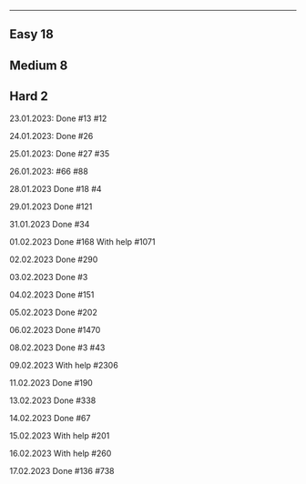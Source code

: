 -----------------------------------------------
Easy                                        18
-----------------------------------------------
Medium                                      8
-----------------------------------------------
Hard                                        2
-----------------------------------------------


23.01.2023:
Done
#13
#12

24.01.2023:
Done
#26

25.01.2023:
Done
#27
#35

26.01.2023:
#66
#88

28.01.2023
Done
#18
#4

29.01.2023
Done
#121

31.01.2023
Done
#34

01.02.2023
Done
#168
With help
#1071

02.02.2023
Done
#290

03.02.2023
Done
#3

04.02.2023
Done
#151

05.02.2023
Done
#202

06.02.2023
Done
#1470

08.02.2023
Done
#3
#43

09.02.2023
With help
#2306

11.02.2023
Done
#190

13.02.2023
Done
#338

14.02.2023
Done
#67

15.02.2023
With help
#201

16.02.2023
With help
#260

17.02.2023
Done
#136
#738

